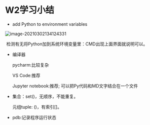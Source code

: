 # W2学习小结

+ add Python to environment variables

![image-20210302134124331](C:\Users\Lenovo\AppData\Roaming\Typora\typora-user-images\image-20210302134124331.png)

​	检测有无将Python加到系统环境变量里：CMD出现上面界面就说明可以。

+ 编译器

  pycharm:比较复杂

  VS Code:推荐

  Jupyter notebook:推荐; 可以把Py代码和MD文字结合在一个文件

+ 集合：set()，无顺序，不能重复。

  元组tuple: ()，有索引[]。

+ pdb:记录程序运行状态